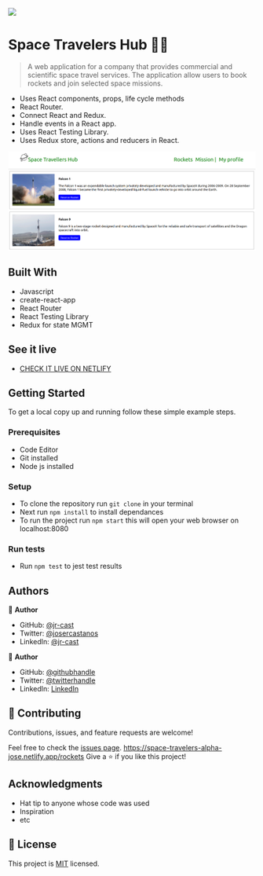 ![](https://img.shields.io/badge/Microverse-blueviolet)

# Space Travelers Hub  🧑‍🚀

> A web application for a company that provides commercial and scientific space travel services. The application allow users to book rockets and join selected space missions.

- Uses React components, props, life cycle methods
- React Router.
- Connect React and Redux.
- Handle events in a React app.
- Uses React Testing Library.
- Uses Redux store, actions and reducers in React.

![cover_img](./src/img/cover.png)

## Built With

- Javascript
- create-react-app
- React Router
- React Testing Library 
- Redux for state MGMT

## See it live

- [CHECK IT LIVE ON NETLIFY](https://space-travelers-alpha-jose.netlify.app/rockets)

## Getting Started

To get a local copy up and running follow these simple example steps.

### Prerequisites

- Code Editor
- Git installed
- Node js installed 

### Setup

- To clone the repository run `git clone` in your terminal
- Next run `npm install` to install dependances
- To run the project run `npm start` this will open your web browser on localhost:8080


### Run tests

- Run `npm test` to jest test results

## Authors

👤 **Author**

- GitHub: [@jr-cast](https://github.com/jr-cast)
- Twitter: [@josercastanos](https://twitter.com/josercastanos)
- LinkedIn: [@jr-cast](https://linkedin.com/in/jr-cast)

👤 **Author**

- GitHub: [@githubhandle](https://github.com/AlphaNtihinduka)
- Twitter: [@twitterhandle](https://twitter.com/@alphantihinduka)
- LinkedIn: [LinkedIn](https://www.linkedin.com/in/ntihinduka-alpha-81bb7b22a/)

## 🤝 Contributing

Contributions, issues, and feature requests are welcome!

Feel free to check the [issues page](../../issues/).
https://space-travelers-alpha-jose.netlify.app/rockets
Give a ⭐️ if you like this project!

## Acknowledgments

- Hat tip to anyone whose code was used
- Inspiration
- etc

## 📝 License

This project is [MIT](./LICENSE) licensed.
